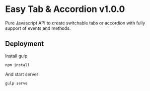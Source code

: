 # Easy Tab & Accordion v1.0.0

Pure Javascript API to create switchable tabs or accordion with fully support of events and methods.

## Deployment

Install gulp

```shell
npm install
```

And start server

```shell
gulp serve
```